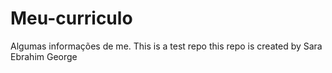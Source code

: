 # Meu-curriculo
Algumas informações de me.
This is a test repo
this repo is created by Sara Ebrahim George
